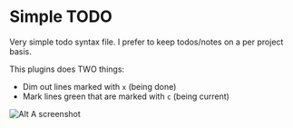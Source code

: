 # Simple TODO

Very simple todo syntax file. I prefer to keep todos/notes on a per
project basis. 

This plugins does TWO things:

* Dim out lines marked with ```x``` (being done)
* Mark lines green that are marked with ```c``` (being current)

![Alt A screenshot](https://www.evernote.com/shard/s98/sh/5c980715-f0dc-4d16-a408-1ae7c49bc519/c84cfe41be3a44ac5cd4fd41f0ea3018/res/071c0342-2eef-49eb-82c2-a2f78a067fe0/skitch.png "A screenshot")
